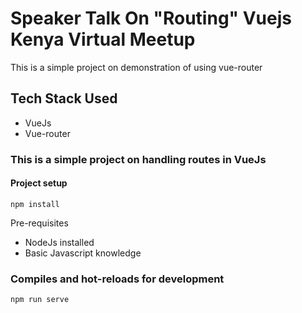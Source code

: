 # Speaker Talk On "Routing" Vuejs Kenya Virtual Meetup 


This is a simple project on demonstration of using vue-router



## Tech Stack Used
 - VueJs
 - Vue-router


### This is a simple project on handling routes in VueJs


#### Project setup

```
npm install
```
Pre-requisites

- NodeJs installed
- Basic Javascript knowledge

### Compiles and hot-reloads for development

```
npm run serve
```



